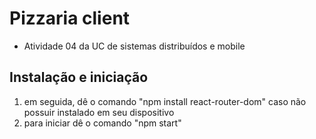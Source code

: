 
# Pizzaria client

- Atividade 04 da UC de sistemas distribuídos e mobile
## Instalação e iniciação


1. em seguida, dê o comando "npm install react-router-dom" caso não possuir instalado em seu dispositivo
2. para iniciar dê o comando "npm start"

